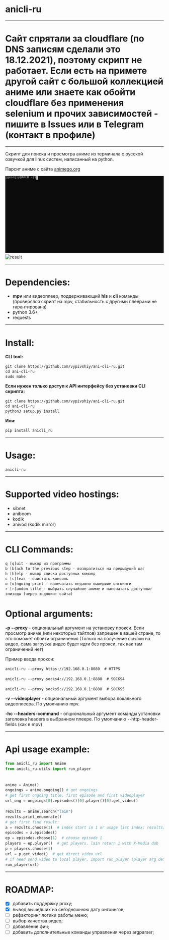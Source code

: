 # anicli-ru
___
# Сайт спрятали за cloudflare (по DNS записям сделали это 18.12.2021), поэтому скрипт не работает. Если есть на примете другой сайт с большой коллекцией аниме или знаете как обойти cloudflare без применения selenium и прочих зависимостей - пишите в Issues или в Telegram (контакт в профиле)
___
Скрипт для поиска и просмотра аниме из терминала с русской озвучкой для linux систем, написанный на python.

Парсит аниме с сайта [animego.org](https://animego.org/)

![test](example.svg)
![result](https://i.imgur.com/hGWF07x.png)
___
# Dependencies:
* __mpv__ или видеоплеер, поддерживающий __hls__ и __cli__ команды (проверялся скрипт на mpv,
стабильность с другими плеерами не гарантирована)
* python 3.6+
* requests
___
# Install:
**CLI tool:**
```
git clone https://github.com/vypivshiy/ani-cli-ru.git
cd ani-cli-ru
sudo make
```
**Если нужен только доступ к API интерфейсу без установки CLI скрипта:**
```
git clone https://github.com/vypivshiy/ani-cli-ru.git
cd ani-cli-ru
python3 setup.py install
```
**Или:**
```
pip install anicli_ru
```
___
# Usage:
`anicli-ru`
___
# Supported video hostings:
* sibnet
* aniboom
* kodik
* anivod (kodik mirror)
___
# CLI Commands:
```
q [q]uit - выход из программы
b [b]ack to the previous step - возвратиться на предыдущий шаг
h [h]elp - вывод списка доступных команд
c [c]lear - очистить консоль
o [o]ngoing print - напечатать недавно вышедшие онгоинги
r [r]andom title - выбрать случайное аниме и напечатать доступные эпизоды (через эндпоинт сайта)
```
# Optional arguments:
**-p --proxy** - опциональный аргумент на установку прокси. Если просмотр аниме (или некоторых тайтлов) 
запрещен в вашей стране, то это поможет обойти ограничения (Только на получение ссылки на видео, 
сама загрузка видео будет идти без прокси, так как там ограничений нет)

Пример ввода прокси:
    
    anicli-ru --proxy https://192.168.0.1:8080  # HTTPS
    
    anicli-ru --proxy socks4://192.168.0.1:8888  # SOCKS4
    
    anicli-ru --proxy socks5://192.168.0.1:8888  # SOCKS5

**-v --videoplayer** - опциональный аргумент выбора локального видеоплеера. По умолчанию mpv.

**-hc --headers-command** - опциональный аргумент команды установки заголовка headers в выбранном плеере.
По умолчанию --http-header-fields (как в mpv)
___
# Api usage example:
```python
from anicli_ru import Anime
from anicli_ru.utils import run_player


anime = Anime()
ongoings = anime.ongoing() # get ongoings
# get first ongoing title, first episode and first videoplayer
url_ong = ongoings[0].episodes()[0].player()[0].get_video()

rezults = anime.search("lain")
rezults.print_enumerate()
# get first find result:
a = rezults.choose(1)  # index start in 1 or usage list index: rezults[0]
episodes = a.episodes()
ep = episodes.choose(1)  # choose episode 1
players = ep.player()  # get players. lain return 1 with X-Media dub
p = players.choose(1)
url = p.get_video()  # get direct video url
# if need send video to local player, import run_player (player arg default mpv)
run_player(url)
```
---
# ROADMAP:

- [x] добавить поддержку proxy;
- [x] вывод вышедших на сегодняшнюю дату онгоингов;
- [ ] рефакторинг логики работы меню;
- [ ] выбор качества видео;
- [ ] добавление фич;
- [ ] добавить дополнительные команды управления через argparser;
